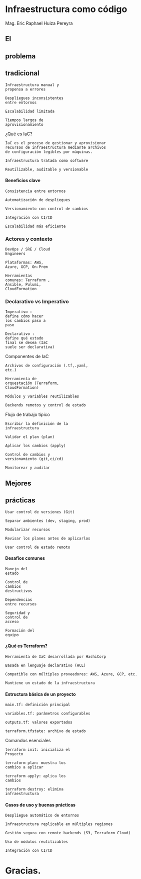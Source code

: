 # Infraestructura como código

Mag. Eric Raphael Huiza Pereyra


## El

## problema

## tradicional

```
Infraestructura manual y
propensa a errores
```
```
Despliegues inconsistentes
entre entornos
```
```
Escalabilidad limitada
```
```
Tiempos largos de
aprovisionamiento
```

¿Qué es IaC?

```
IaC es el proceso de gestionar y aprovisionar
recursos de infraestructura mediante archivos
de configuración legibles por máquinas.
```
```
Infraestructura tratada como software
```
```
Reutilizable, auditable y versionable
```

#### Beneficios clave

```
Consistencia entre entornos
```
```
Automatización de despliegues
```
```
Versionamiento con control de cambios
```
```
Integración con CI/CD
```
```
Escalabilidad más eficiente
```

### Actores y contexto

```
DevOps / SRE / Cloud
Engineers
```
```
Plataformas: AWS,
Azure, GCP, On-Prem
```
```
Herramientas
comunes: Terraform ,
Ansible, Pulumi,
CloudFormation
```

### Declarativo vs Imperativo

```
Imperativo :
define cómo hacer
los cambios paso a
paso
```
```
Declarativo :
define qué estado
final se desea (IaC
suele ser declarativa)
```

Componentes
de IaC

```
Archivos de configuración (.tf,.yaml,
etc.)
```
```
Herramienta de
orquestación (Terraform,
CloudFormation)
```
```
Módulos y variables reutilizables
```
```
Backends remotos y control de estado
```

Flujo de
trabajo
típico

```
Escribir la definición de la
infraestructura
```
```
Validar el plan (plan)
```
```
Aplicar los cambios (apply)
```
```
Control de cambios y
versionamiento (git,ci/cd)
```
```
Monitorear y auditar
```

## Mejores

## prácticas

```
Usar control de versiones (Git)
```
```
Separar ambientes (dev, staging, prod)
```
```
Modularizar recursos
```
```
Revisar los planes antes de aplicarlos
```
```
Usar control de estado remoto
```

#### Desafíos comunes

```
Manejo del
estado
```
```
Control de
cambios
destructivos
```
```
Dependencias
entre recursos
```
```
Seguridad y
control de
acceso
```
```
Formación del
equipo
```

#### ¿Qué es Terraform?

```
Herramienta de IaC desarrollada por HashiCorp
```
```
Basada en lenguaje declarativo (HCL)
```
```
Compatible con múltiples proveedores: AWS, Azure, GCP, etc.
```
```
Mantiene un estado de la infraestructura
```

#### Estructura básica de un proyecto

```
main.tf: definición principal
```
```
variables.tf: parámetros configurables
```
```
outputs.tf: valores exportados
```
```
terraform.tfstate: archivo de estado
```

Comandos
esenciales

```
terraform init: inicializa el
Proyecto
```
```
terraform plan: muestra los
cambios a aplicar
```
```
terraform apply: aplica los
cambios
```
```
terraform destroy: elimina
infraestructura
```

#### Casos de uso y buenas prácticas

```
Despliegue automático de entornos
```
```
Infraestructura replicable en múltiples regiones
```
```
Gestión segura con remote backends (S3, Terraform Cloud)
```
```
Uso de módulos reutilizables
```
```
Integración con CI/CD
```

# Gracias.


